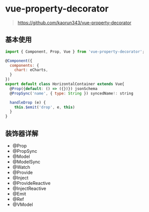 # vue-property-decorator

> https://github.com/kaorun343/vue-property-decorator

## 基本使用

```js
import { Component, Prop, Vue } from 'vue-property-decorator';

@Component({
  components: {
    chart: eCharts,
  }
})
export default class HorizontalContainer extends Vue{
  @Prop({default: () => ({})}) jsonSchema
  @PropSync('name', { type: String }) syncedName!: string

  handleDrop (e) {
    this.$emit('drop', e, this)
  }
}
```

## 装饰器详解

- @Prop
- @PropSync
- @Model
- @ModelSync
- @Watch
- @Provide
- @Inject
- @ProvideReactive
- @InjectReactive
- @Emit
- @Ref
- @VModel